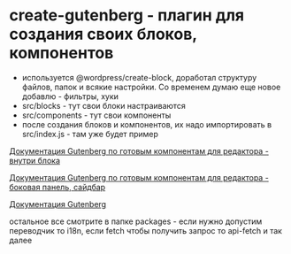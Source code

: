 # create-gutenberg - плагин для создания своих блоков, компонентов

- используется @wordpress/create-block, доработал структуру файлов, папок и всякие настройки. Со временем думаю еще новое добавлю - фильтры, хуки
- src/blocks - тут свои блоки настраиваются
- src/components - тут свои компоненты
- после создания блоков и компонентов, их надо импортировать в src/index.js - там уже будет пример

[Документация Gutenberg по готовым компонентам для редактора - внутри блока](https://github.com/WordPress/gutenberg/tree/8ba8c6d8ec69f9239af32f9a47c0d00ef70eef5e/packages/block-editor/src/components)

[Документация Gutenberg по готовым компонентам для редактора - боковая панель, сайдбар](https://github.com/WordPress/gutenberg/tree/8ba8c6d8ec69f9239af32f9a47c0d00ef70eef5e/packages/components/src)

[Документация Gutenberg](https://github.com/WordPress/gutenberg)

остальное все смотрите в папке packages - если нужно допустим переводчик то i18n, если fetch чтобы получить запрос то api-fetch и так далее
